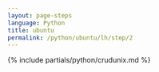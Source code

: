 ```yaml
---
layout: page-steps
language: Python
title: ubuntu
permalink: /python/ubuntu/lh/step/2
---
```


{% include partials/python/crudunix.md %}
